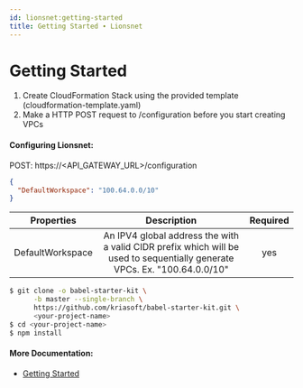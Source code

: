 ```yaml
---
id: lionsnet:getting-started
title: Getting Started ∙ Lionsnet
---
```


# Getting Started

1. Create CloudFormation Stack using the provided template (cloudformation-template.yaml)
2. Make a HTTP POST request to /configuration before you start creating VPCs

#### Configuring Lionsnet:

POST: https://<API_GATEWAY_URL>/configuration

```json
{
  "DefaultWorkspace": "100.64.0.0/10"
}
```


|    Properties    |                                                        Description                                                        | Required |
|:----------------:|:-------------------------------------------------------------------------------------------------------------------------:|:--------:|
| DefaultWorkspace | An IPV4 global address the with a valid CIDR prefix which will be used to sequentially generate VPCs. Ex. "100.64.0.0/10" |    yes   |
    

```sh
$ git clone -o babel-starter-kit \
      -b master --single-branch \
      https://github.com/kriasoft/babel-starter-kit.git \
      <your-project-name>
$ cd <your-project-name>
$ npm install
```

#### More Documentation:

* [Getting Started](getting-started.md)
